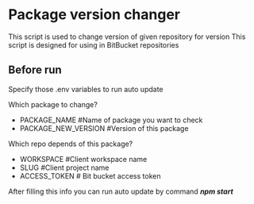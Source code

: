# Package version  changer
This script is used to change version of given repository for version
This script is designed for using in BitBucket repositories

## Before run
Specify those .env variables to run auto update

 Which package to change? 
- PACKAGE_NAME #Name of package you want to check
- PACKAGE_NEW_VERSION #Version of this package

Which repo depends of this package?
- WORKSPACE #Client workspace name
- SLUG #Client project name
- ACCESS_TOKEN # Bit bucket access token

After filling this info you can run auto update by command ***npm start***